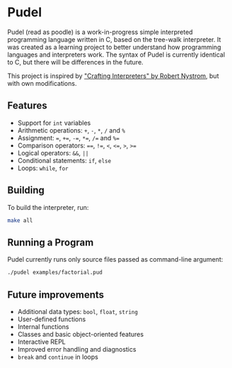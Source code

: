 # Pudel

Pudel (read as poodle) is a work-in-progress simple interpreted programming language written in C, based on the tree-walk interpreter. It was created as a learning project to better understand how programming languages and interpreters work. The syntax of Pudel is currently identical to C, but there will be differences in the future.

This project is inspired by ["Crafting Interpreters" by Robert Nystrom](https://craftinginterpreters.com/), but with own modifications.

## Features

- Support for `int` variables
- Arithmetic operations: `+`, `-`, `*`, `/` and `%`
- Assignment: `=`, `+=`, `-=`, `*=`, `/=` and `%=`
- Comparison operators: `==`, `!=`, `<`, `<=`, `>`, `>=`
- Logical operators: `&&`, `||`
- Conditional statements: `if`, `else`
- Loops: `while`, `for`

## Building

To build the interpreter, run:

```bash
make all
```

## Running a Program

Pudel currently runs only source files passed as command-line argument:

```bash
./pudel examples/factorial.pud
```

## Future improvements

- Additional data types: `bool`, `float`, `string`
- User-defined functions
- Internal functions
- Classes and basic object-oriented features
- Interactive REPL
- Improved error handling and diagnostics
- `break` and `continue` in loops
